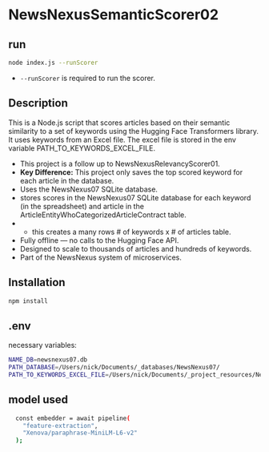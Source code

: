 # NewsNexusSemanticScorer02

## run

```bash
node index.js --runScorer
```

- `--runScorer` is required to run the scorer.

## Description

This is a Node.js script that scores articles based on their semantic similarity to a set of keywords using the Hugging Face Transformers library. It uses keywords from an Excel file. The excel file is stored in the env variable PATH_TO_KEYWORDS_EXCEL_FILE.

- This project is a follow up to NewsNexusRelevancyScorer01.
- <b>Key Difference:</b> This project only saves the top scored keyword for each article in the database.
- Uses the NewsNexus07 SQLite database.
- stores scores in the NewsNexus07 SQLite database for each keyword (in the spreadsheet) and article in the ArticleEntityWhoCategorizedArticleContract table.
- - this creates a many rows # of keywords x # of articles table.
- Fully offline — no calls to the Hugging Face API.
- Designed to scale to thousands of articles and hundreds of keywords.
- Part of the NewsNexus system of microservices.

## Installation

```bash
npm install
```

## .env

necessary variables:

```bash
NAME_DB=newsnexus07.db
PATH_DATABASE=/Users/nick/Documents/_databases/NewsNexus07/
PATH_TO_KEYWORDS_EXCEL_FILE=/Users/nick/Documents/_project_resources/NewsNexus07/utilities/relevancy_scorer/NewsNexusRelevancyScorerKeywords.xlsx
```

## model used

```bash
  const embedder = await pipeline(
    "feature-extraction",
    "Xenova/paraphrase-MiniLM-L6-v2"
  );
```
